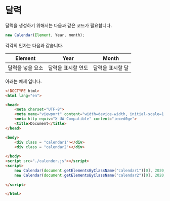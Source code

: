 # 달력

 달력을 생성하기 위해서는 다음과 같은 코드가 필요합니다.
``` javascript
new Calendar(Element, Year, month);
```

각각의 인자는 다음과 같습니다.

| Element          | Year               | Month            |
| ---------------- | ------------------ | ---------------- |
| 달력을 넣을 요소 | 달력을 표시할 연도 | 달력을 표시할 달 |

아래는 예제 입니다.

``` html
<!DOCTYPE html>
<html lang="en">

<head>
    <meta charset="UTF-8">
    <meta name="viewport" content="width=device-width, initial-scale=1.0">
    <meta http-equiv="X-UA-Compatible" content="ie=ed0ge">
    <title>Document</title>
</head>

<body>
    <div class = "calendar1"></div>
    <div class = "calendar2"></div>
    
</body>
<script src="./calender.js"></script>
<script>
    new Calendar(document.getElementsByClassName("calendar1")[0], 2020, 5);
    new Calendar(document.getElementsByClassName("calendar2")[0], 2020, 5);
    
</script>

</html>
```

